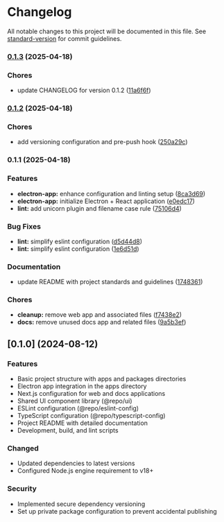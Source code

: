 # Changelog

All notable changes to this project will be documented in this file. See [standard-version](https://github.com/conventional-changelog/standard-version) for commit guidelines.

### [0.1.3](https://github.com/halilyldzs/alius/compare/v0.1.2...v0.1.3) (2025-04-18)

### Chores

- update CHANGELOG for version 0.1.2 ([11a6f6f](https://github.com/halilyldzs/alius/commit/11a6f6f11bad56f7da5a5cd2ab94258ebadedf11))

### [0.1.2](https://github.com/halilyldzs/alius/compare/v0.1.1...v0.1.2) (2025-04-18)

### Chores

- add versioning configuration and pre-push hook ([250a29c](https://github.com/halilyldzs/alius/commit/250a29c94204375f3806b95d92070ac5a5bba31d))

### 0.1.1 (2025-04-18)

### Features

- **electron-app:** enhance configuration and linting setup ([8ca3d69](https://github.com/halilyldzs/alius/commit/8ca3d69359b33e759c0d9bc4bc859126ce59c613))
- **electron-app:** initialize Electron + React application ([e0edc17](https://github.com/halilyldzs/alius/commit/e0edc1703b0e2a969fe1e676221fa4fe96b4b07c))
- **lint:** add unicorn plugin and filename case rule ([75106d4](https://github.com/halilyldzs/alius/commit/75106d47417f5735c4d19204d192ae758ac2b162))

### Bug Fixes

- **lint:** simplify eslint configuration ([d5d44d8](https://github.com/halilyldzs/alius/commit/d5d44d860f96ee68ab6ae73474b805268f8de0b3))
- **lint:** simplify eslint configuration ([1e6d51d](https://github.com/halilyldzs/alius/commit/1e6d51d01dc1feaeffaedeb67f3eecae69f6998d))

### Documentation

- update README with project standards and guidelines ([1748361](https://github.com/halilyldzs/alius/commit/17483617e94b90aaf2689b5bde90b2381122efc4))

### Chores

- **cleanup:** remove web app and associated files ([f7438e2](https://github.com/halilyldzs/alius/commit/f7438e27c51a5b81424865ade078240ac41844c7))
- **docs:** remove unused docs app and related files ([9a5b3ef](https://github.com/halilyldzs/alius/commit/9a5b3efbf0a826d96da94ff304c212af61eae8b9))

## [0.1.0] (2024-08-12)

### Features

- Basic project structure with apps and packages directories
- Electron app integration in the apps directory
- Next.js configuration for web and docs applications
- Shared UI component library (@repo/ui)
- ESLint configuration (@repo/eslint-config)
- TypeScript configuration (@repo/typescript-config)
- Project README with detailed documentation
- Development, build, and lint scripts

### Changed

- Updated dependencies to latest versions
- Configured Node.js engine requirement to v18+

### Security

- Implemented secure dependency versioning
- Set up private package configuration to prevent accidental publishing
